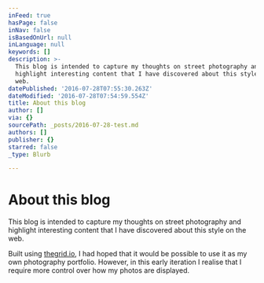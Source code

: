 ```yaml
---
inFeed: true
hasPage: false
inNav: false
isBasedOnUrl: null
inLanguage: null
keywords: []
description: >-
  This blog is intended to capture my thoughts on street photography and
  highlight interesting content that I have discovered about this style on the
  web.
datePublished: '2016-07-28T07:55:30.263Z'
dateModified: '2016-07-28T07:54:59.554Z'
title: About this blog
author: []
via: {}
sourcePath: _posts/2016-07-28-test.md
authors: []
publisher: {}
starred: false
_type: Blurb

---
```

# About this blog

This blog is intended to capture my thoughts on street photography and highlight interesting content that I have discovered about this style on the web.

Built using [thegrid.io][0], I had hoped that it would be possible to use it as my own photography portfolio. However, in this early iteration I realise that I require more control over how my photos are displayed.

[0]: http://thegrid.io/